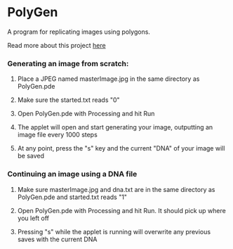 PolyGen
=======

A program for replicating images using polygons.

Read more about this project [here](http://sethtoles.com#coPolyGen)

### Generating an image from scratch:

1) Place a JPEG named masterImage.jpg in the same directory as PolyGen.pde

2) Make sure the started.txt reads "0"

3) Open PolyGen.pde with Processing and hit Run

4) The applet will open and start generating your image, outputting an image file every 1000 steps

5) At any point, press the "s" key and the current "DNA" of your image will be saved

### Continuing an image using a DNA file

1) Make sure masterImage.jpg and dna.txt are in the same directory as PolyGen.pde and started.txt reads "1"

2) Open PolyGen.pde with Processing and hit Run. It should pick up where you left off

3) Pressing "s" while the applet is running will overwrite any previous saves with the current DNA
